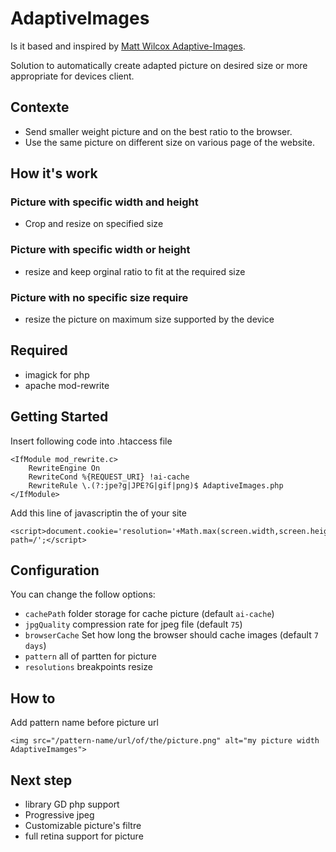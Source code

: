 # AdaptiveImages
Is it based and inspired by [Matt Wilcox Adaptive-Images](https://github.com/MattWilcox/Adaptive-Images). 

Solution to automatically create adapted picture on desired size or more appropriate for devices client.

## Contexte
- Send smaller weight picture and on the best ratio to the browser.
- Use the same picture on different size on various page of the website.

## How it's work

### Picture with specific width and height
- Crop and resize on specified size

### Picture with specific width or height
- resize and keep orginal ratio to fit at the required size

### Picture with no specific size require
- resize the picture on maximum size supported by the device


## Required
- imagick for php
- apache mod-rewrite

## Getting Started
Insert following code into .htaccess file

```
<IfModule mod_rewrite.c>
	RewriteEngine On
	RewriteCond %{REQUEST_URI} !ai-cache
	RewriteRule \.(?:jpe?g|JPE?G|gif|png)$ AdaptiveImages.php
</IfModule>
```

Add this line of javascriptin the <head> of your site

```
<script>document.cookie='resolution='+Math.max(screen.width,screen.height)+'; path=/';</script>
```

## Configuration
You can change the follow options:

- `cachePath` folder storage for cache picture (default `ai-cache`)
- `jpgQuality` compression rate for jpeg file (default `75`)
- `browserCache` Set how long the browser should cache images (default `7 days`)
- `pattern` all of partten for picture
- `resolutions` breakpoints resize

## How to

Add pattern name before picture url
```
<img src="/pattern-name/url/of/the/picture.png" alt="my picture width AdaptiveImamges">
```



## Next step
- library GD php support
- Progressive jpeg
- Customizable picture's filtre
- full retina support for picture


